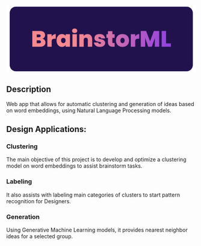 ![alt text](assets/images/BrainstorML_logo.png)
## Description
Web app that allows for automatic clustering and generation of ideas based on word embeddings, using Natural Language Processing models. 

## Design Applications: 
### Clustering
The main objective of this project is to develop and optimize a clustering model on word embeddings to assist brainstorm tasks.

### Labeling
It also assists with labeling main categories of clusters to start pattern recognition for Designers.

### Generation
Using Generative Machine Learning models, it provides nearest neighbor ideas for a selected group.


